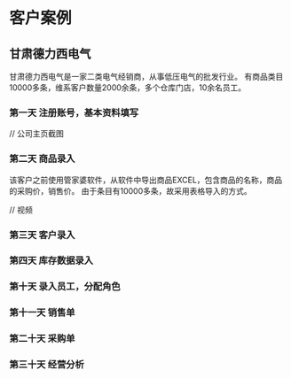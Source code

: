 # 客户案例

## 甘肃德力西电气
甘肃德力西电气是一家二类电气经销商，从事低压电气的批发行业。 
有商品类目10000多条，维系客户数量2000余条，多个仓库门店，10余名员工。


### 第一天 注册账号，基本资料填写
// 公司主页截图

### 第二天 商品录入
该客户之前使用管家婆软件，从软件中导出商品EXCEL，包含商品的名称，商品的采购价，销售价。
由于条目有10000多条，故采用表格导入的方式。

// 视频

### 第三天 客户录入

### 第四天 库存数据录入

### 第十天 录入员工，分配角色

### 第十一天 销售单

### 第二十天 采购单

### 第三十天 经营分析

